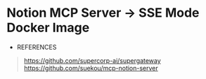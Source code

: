 # Notion MCP Server -> SSE Mode Docker Image

* REFERENCES
> https://github.com/supercorp-ai/supergateway <br>
> https://github.com/suekou/mcp-notion-server

